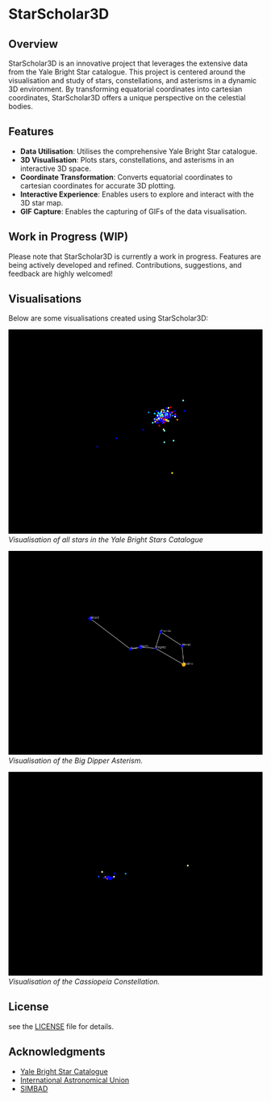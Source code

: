 # StarScholar3D

## Overview
StarScholar3D is an innovative project that leverages the extensive data from the Yale Bright Star catalogue. This project is centered around the visualisation and study of stars, constellations, and asterisms in a dynamic 3D environment. By transforming equatorial coordinates into cartesian coordinates, StarScholar3D offers a unique perspective on the celestial bodies.

## Features
- **Data Utilisation**: Utilises the comprehensive Yale Bright Star catalogue.
- **3D Visualisation**: Plots stars, constellations, and asterisms in an interactive 3D space.
- **Coordinate Transformation**: Converts equatorial coordinates to cartesian coordinates for accurate 3D plotting.
- **Interactive Experience**: Enables users to explore and interact with the 3D star map.
- **GIF Capture**: Enables the capturing of GIFs of the data visualisation.

## Work in Progress (WIP)
Please note that StarScholar3D is currently a work in progress. Features are being actively developed and refined. Contributions, suggestions, and feedback are highly welcomed!

## Visualisations
Below are some visualisations created using StarScholar3D:

![All Stars](/animations/rotating_all_stars.gif)
*Visualisation of all stars in the Yale Bright Stars Catalogue*

![Big Dipper](/animations/asterisms/rotating_big_dipper.gif)
*Visualisation of the Big Dipper Asterism.*

![Cassiopeia](/animations/constellations/rotating_cassiopeia.gif)
*Visualisation of the Cassiopeia Constellation.*

## License
see the [LICENSE](LICENSE) file for details.

## Acknowledgments
- [Yale Bright Star Catalogue](https://heasarc.gsfc.nasa.gov/db-perl/W3Browse/w3table.pl?tablehead=name%3Dbsc5p&Action=More+Options)
- [International Astronomical Union](https://www.iau.org/public/themes/naming_stars/)
- [SIMBAD](http://simbad.cds.unistra.fr/simbad/sim-fscript)
